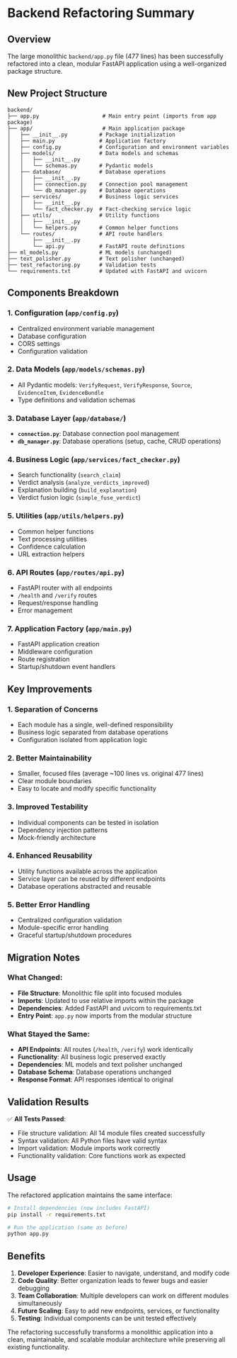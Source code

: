 # Backend Refactoring Summary

## Overview
The large monolithic `backend/app.py` file (477 lines) has been successfully refactored into a clean, modular FastAPI application using a well-organized package structure.

## New Project Structure

```
backend/
├── app.py                    # Main entry point (imports from app package)
├── app/                      # Main application package
│   ├── __init__.py          # Package initialization
│   ├── main.py              # Application factory
│   ├── config.py            # Configuration and environment variables
│   ├── models/              # Data models and schemas
│   │   ├── __init__.py
│   │   └── schemas.py       # Pydantic models
│   ├── database/            # Database operations
│   │   ├── __init__.py
│   │   ├── connection.py    # Connection pool management
│   │   └── db_manager.py    # Database operations
│   ├── services/            # Business logic services
│   │   ├── __init__.py
│   │   └── fact_checker.py  # Fact-checking service logic
│   ├── utils/               # Utility functions
│   │   ├── __init__.py
│   │   └── helpers.py       # Common helper functions
│   └── routes/              # API route handlers
│       ├── __init__.py
│       └── api.py           # FastAPI route definitions
├── ml_models.py             # ML models (unchanged)
├── text_polisher.py         # Text polisher (unchanged)
├── test_refactoring.py      # Validation tests
└── requirements.txt         # Updated with FastAPI and uvicorn
```

## Components Breakdown

### 1. Configuration (`app/config.py`)
- Centralized environment variable management
- Database configuration
- CORS settings
- Configuration validation

### 2. Data Models (`app/models/schemas.py`)
- All Pydantic models: `VerifyRequest`, `VerifyResponse`, `Source`, `EvidenceItem`, `EvidenceBundle`
- Type definitions and validation schemas

### 3. Database Layer (`app/database/`)
- **`connection.py`**: Database connection pool management
- **`db_manager.py`**: Database operations (setup, cache, CRUD operations)

### 4. Business Logic (`app/services/fact_checker.py`)
- Search functionality (`search_claim`)
- Verdict analysis (`analyze_verdicts_improved`)
- Explanation building (`build_explanation`)
- Verdict fusion logic (`simple_fuse_verdict`)

### 5. Utilities (`app/utils/helpers.py`)
- Common helper functions
- Text processing utilities
- Confidence calculation
- URL extraction helpers

### 6. API Routes (`app/routes/api.py`)
- FastAPI router with all endpoints
- `/health` and `/verify` routes
- Request/response handling
- Error management

### 7. Application Factory (`app/main.py`)
- FastAPI application creation
- Middleware configuration
- Route registration
- Startup/shutdown event handlers

## Key Improvements

### 1. **Separation of Concerns**
- Each module has a single, well-defined responsibility
- Business logic separated from database operations
- Configuration isolated from application logic

### 2. **Better Maintainability**
- Smaller, focused files (average ~100 lines vs. original 477 lines)
- Clear module boundaries
- Easy to locate and modify specific functionality

### 3. **Improved Testability**
- Individual components can be tested in isolation
- Dependency injection patterns
- Mock-friendly architecture

### 4. **Enhanced Reusability**
- Utility functions available across the application
- Service layer can be reused by different endpoints
- Database operations abstracted and reusable

### 5. **Better Error Handling**
- Centralized configuration validation
- Module-specific error handling
- Graceful startup/shutdown procedures

## Migration Notes

### What Changed:
- **File Structure**: Monolithic file split into focused modules
- **Imports**: Updated to use relative imports within the package
- **Dependencies**: Added FastAPI and uvicorn to requirements.txt
- **Entry Point**: `app.py` now imports from the modular structure

### What Stayed the Same:
- **API Endpoints**: All routes (`/health`, `/verify`) work identically
- **Functionality**: All business logic preserved exactly
- **Dependencies**: ML models and text polisher unchanged
- **Database Schema**: Database operations unchanged
- **Response Format**: API responses identical to original

## Validation Results

✅ **All Tests Passed**:
- File structure validation: All 14 module files created successfully
- Syntax validation: All Python files have valid syntax
- Import validation: Module imports work correctly
- Functionality validation: Core functions work as expected

## Usage

The refactored application maintains the same interface:

```bash
# Install dependencies (now includes FastAPI)
pip install -r requirements.txt

# Run the application (same as before)
python app.py
```

## Benefits

1. **Developer Experience**: Easier to navigate, understand, and modify code
2. **Code Quality**: Better organization leads to fewer bugs and easier debugging
3. **Team Collaboration**: Multiple developers can work on different modules simultaneously
4. **Future Scaling**: Easy to add new endpoints, services, or functionality
5. **Testing**: Individual components can be unit tested effectively

The refactoring successfully transforms a monolithic application into a clean, maintainable, and scalable modular architecture while preserving all existing functionality.